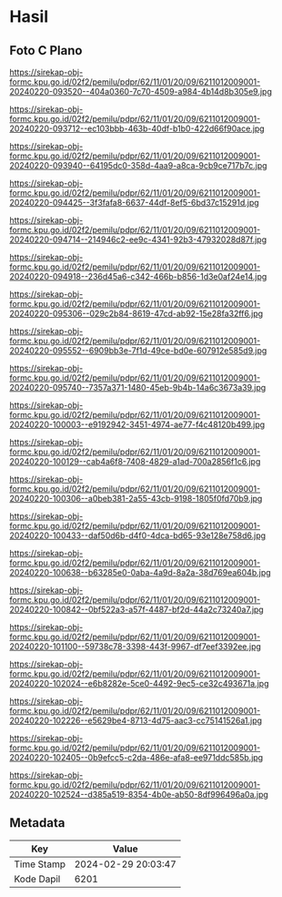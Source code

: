 # Hasil

## Foto C Plano

https://sirekap-obj-formc.kpu.go.id/02f2/pemilu/pdpr/62/11/01/20/09/6211012009001-20240220-093520--404a0360-7c70-4509-a984-4b14d8b305e9.jpg

https://sirekap-obj-formc.kpu.go.id/02f2/pemilu/pdpr/62/11/01/20/09/6211012009001-20240220-093712--ec103bbb-463b-40df-b1b0-422d66f90ace.jpg

https://sirekap-obj-formc.kpu.go.id/02f2/pemilu/pdpr/62/11/01/20/09/6211012009001-20240220-093940--64195dc0-358d-4aa9-a8ca-9cb9ce717b7c.jpg

https://sirekap-obj-formc.kpu.go.id/02f2/pemilu/pdpr/62/11/01/20/09/6211012009001-20240220-094425--3f3fafa8-6637-44df-8ef5-6bd37c15291d.jpg

https://sirekap-obj-formc.kpu.go.id/02f2/pemilu/pdpr/62/11/01/20/09/6211012009001-20240220-094714--214946c2-ee9c-4341-92b3-47932028d87f.jpg

https://sirekap-obj-formc.kpu.go.id/02f2/pemilu/pdpr/62/11/01/20/09/6211012009001-20240220-094918--236d45a6-c342-466b-b856-1d3e0af24e14.jpg

https://sirekap-obj-formc.kpu.go.id/02f2/pemilu/pdpr/62/11/01/20/09/6211012009001-20240220-095306--029c2b84-8619-47cd-ab92-15e28fa32ff6.jpg

https://sirekap-obj-formc.kpu.go.id/02f2/pemilu/pdpr/62/11/01/20/09/6211012009001-20240220-095552--6909bb3e-7f1d-49ce-bd0e-607912e585d9.jpg

https://sirekap-obj-formc.kpu.go.id/02f2/pemilu/pdpr/62/11/01/20/09/6211012009001-20240220-095740--7357a371-1480-45eb-9b4b-14a6c3673a39.jpg

https://sirekap-obj-formc.kpu.go.id/02f2/pemilu/pdpr/62/11/01/20/09/6211012009001-20240220-100003--e9192942-3451-4974-ae77-f4c48120b499.jpg

https://sirekap-obj-formc.kpu.go.id/02f2/pemilu/pdpr/62/11/01/20/09/6211012009001-20240220-100129--cab4a6f8-7408-4829-a1ad-700a2856f1c6.jpg

https://sirekap-obj-formc.kpu.go.id/02f2/pemilu/pdpr/62/11/01/20/09/6211012009001-20240220-100306--a0beb381-2a55-43cb-9198-1805f0fd70b9.jpg

https://sirekap-obj-formc.kpu.go.id/02f2/pemilu/pdpr/62/11/01/20/09/6211012009001-20240220-100433--daf50d6b-d4f0-4dca-bd65-93e128e758d6.jpg

https://sirekap-obj-formc.kpu.go.id/02f2/pemilu/pdpr/62/11/01/20/09/6211012009001-20240220-100638--b63285e0-0aba-4a9d-8a2a-38d769ea604b.jpg

https://sirekap-obj-formc.kpu.go.id/02f2/pemilu/pdpr/62/11/01/20/09/6211012009001-20240220-100842--0bf522a3-a57f-4487-bf2d-44a2c73240a7.jpg

https://sirekap-obj-formc.kpu.go.id/02f2/pemilu/pdpr/62/11/01/20/09/6211012009001-20240220-101100--59738c78-3398-443f-9967-df7eef3392ee.jpg

https://sirekap-obj-formc.kpu.go.id/02f2/pemilu/pdpr/62/11/01/20/09/6211012009001-20240220-102024--e6b8282e-5ce0-4492-9ec5-ce32c493671a.jpg

https://sirekap-obj-formc.kpu.go.id/02f2/pemilu/pdpr/62/11/01/20/09/6211012009001-20240220-102226--e5629be4-8713-4d75-aac3-cc75141526a1.jpg

https://sirekap-obj-formc.kpu.go.id/02f2/pemilu/pdpr/62/11/01/20/09/6211012009001-20240220-102405--0b9efcc5-c2da-486e-afa8-ee971ddc585b.jpg

https://sirekap-obj-formc.kpu.go.id/02f2/pemilu/pdpr/62/11/01/20/09/6211012009001-20240220-102524--d385a519-8354-4b0e-ab50-8df996496a0a.jpg


## Metadata

| Key        | Value               |
| ---------- | ------------------- |
| Time Stamp | 2024-02-29 20:03:47 |
| Kode Dapil | 6201                |



